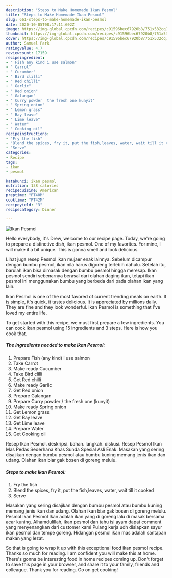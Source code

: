```yaml
---
description: "Steps to Make Homemade Ikan Pesmol"
title: "Steps to Make Homemade Ikan Pesmol"
slug: 661-steps-to-make-homemade-ikan-pesmol
date: 2020-10-05T08:17:11.602Z
image: https://img-global.cpcdn.com/recipes/c91596bec67920b8/751x532cq70/ikan-pesmol-recipe-main-photo.jpg
thumbnail: https://img-global.cpcdn.com/recipes/c91596bec67920b8/751x532cq70/ikan-pesmol-recipe-main-photo.jpg
cover: https://img-global.cpcdn.com/recipes/c91596bec67920b8/751x532cq70/ikan-pesmol-recipe-main-photo.jpg
author: Samuel Park
ratingvalue: 4.7
reviewcount: 17159
recipeingredient:
- " Fish any kind i use salmon"
- " Carrot"
- " Cucumber"
- " Bird clilli"
- " Red chilli"
- " Garlic"
- " Red onion"
- " Galangan"
- " Curry powder  the fresh one kunyit"
- " Spring onion"
- " Lemon grass"
- " Bay leave"
- " Lime leave"
- " Water"
- " Cooking oil"
recipeinstructions:
- "Fry the fish"
- "Blend the spices, fry it, put the fish,leaves, water, wait till it cooked"
- "Serve"
categories:
- Recipe
tags:
- ikan
- pesmol

katakunci: ikan pesmol 
nutrition: 138 calories
recipecuisine: American
preptime: "PT40M"
cooktime: "PT42M"
recipeyield: "3"
recipecategory: Dinner

---
```



![Ikan Pesmol](https://img-global.cpcdn.com/recipes/c91596bec67920b8/751x532cq70/ikan-pesmol-recipe-main-photo.jpg)

Hello everybody, it's Drew, welcome to our recipe page. Today, we're going to prepare a distinctive dish, ikan pesmol. One of my favorites. For mine, I will make it a bit unique. This is gonna smell and look delicious.

Lihat juga resep Pesmol ikan mujaer enak lainnya. Sebelum dicampur dengan bumbu pesmol, ikan nila harus digoreng terlebih dahulu. Setelah itu, barulah ikan bisa dimasak dengan bumbu pesmol hingga meresap. Ikan pesmol sendiri sebenarnya berasal dari olahan daging ikan, tetapi ikan pesmol ini menggunakan bumbu yang berbeda dari pada olahan ikan yang lain.

Ikan Pesmol is one of the most favored of current trending meals on earth. It is simple, it's quick, it tastes delicious. It is appreciated by millions daily. They are fine and they look wonderful. Ikan Pesmol is something that I've loved my entire life.


To get started with this recipe, we must first prepare a few ingredients. You can cook ikan pesmol using 15 ingredients and 3 steps. Here is how you cook that.

<!--inarticleads1-->

##### The ingredients needed to make Ikan Pesmol:

1. Prepare  Fish (any kind) i use salmon
1. Take  Carrot
1. Make ready  Cucumber
1. Take  Bird clilli
1. Get  Red chilli
1. Make ready  Garlic
1. Get  Red onion
1. Prepare  Galangan
1. Prepare  Curry powder / the fresh one (kunyit)
1. Make ready  Spring onion
1. Get  Lemon grass
1. Get  Bay leave
1. Get  Lime leave
1. Prepare  Water
1. Get  Cooking oil


Resep Ikan Pesmol. deskripsi. bahan. langkah. diskusi. Resep Pesmol Ikan Mas Pedas Sederhana Khas Sunda Spesial Asli Enak. Masakan yang sering disajikan dengan bumbu pesmol atau bumbu kuning memang jenis ikan dan udang. Olahan ikan biar gak bosen di goreng melulu. 

<!--inarticleads2-->

##### Steps to make Ikan Pesmol:

1. Fry the fish
1. Blend the spices, fry it, put the fish,leaves, water, wait till it cooked
1. Serve


Masakan yang sering disajikan dengan bumbu pesmol atau bumbu kuning memang jenis ikan dan udang. Olahan ikan biar gak bosen di goreng melulu. Pesmol Ikan Pesmol Ikan adalah ikan yang di goreng lalu di masak bersama acar kuning. Alhamdulillah, ikan pesmol dan tahu isi ayam dapat comment yang menyenangkan dari customer kami Pulang kerja udh disiapkan sayur ikan pesmol dan tempe goreng. Hidangan pesmol ikan mas adalah santapan makan yang lezat. 

So that is going to wrap it up with this exceptional food ikan pesmol recipe. Thanks so much for reading. I am confident you will make this at home. There's gonna be interesting food in home recipes coming up. Don't forget to save this page in your browser, and share it to your family, friends and colleague. Thank you for reading. Go on get cooking!
